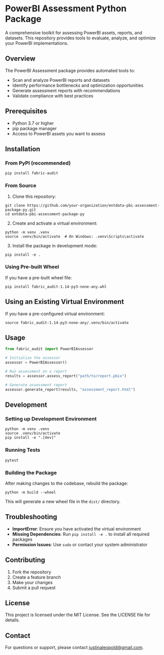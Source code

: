 # PowerBI Assessment Python Package

A comprehensive toolkit for assessing PowerBI assets, reports, and datasets. This repository provides tools to evaluate, analyze, and optimize your PowerBI implementations.

## Overview

The PowerBI Assessment package provides automated tools to:
- Scan and analyze PowerBI reports and datasets
- Identify performance bottlenecks and optimization opportunities
- Generate assessment reports with recommendations
- Validate compliance with best practices

## Prerequisites

- Python 3.7 or higher
- pip package manager
- Access to PowerBI assets you want to assess

## Installation

### From PyPI (recommended)

```shell
pip install fabric-audit
```

### From Source

1. Clone this repository:
```shell
git clone https://github.com/your-organization/entdata-pbi-assessment-package-py.git
cd entdata-pbi-assessment-package-py
```

2. Create and activate a virtual environment:
```shell
python -m venv .venv
source .venv/bin/activate  # On Windows: .venv\Scripts\activate
```

3. Install the package in development mode:
```shell
pip install -e .
```

### Using Pre-built Wheel

If you have a pre-built wheel file:

```shell
pip install fabric_audit-1.14-py3-none-any.whl
```

## Using an Existing Virtual Environment

If you have a pre-configured virtual environment:

```shell
source fabric_audit-1.14-py3-none-any/.venv/bin/activate
```

## Usage

```python
from fabric_audit import PowerBIAssessor

# Initialize the assessor
assessor = PowerBIAssessor()

# Run assessment on a report
results = assessor.assess_report("path/to/report.pbix")

# Generate assessment report
assessor.generate_report(results, "assessment_report.html")
```

## Development

### Setting up Development Environment

```shell
python -m venv .venv
source .venv/bin/activate
pip install -e ".[dev]"
```

### Running Tests

```shell
pytest
```

### Building the Package

After making changes to the codebase, rebuild the package:

```shell
python -m build --wheel
```

This will generate a new wheel file in the `dist/` directory.

## Troubleshooting

- **ImportError**: Ensure you have activated the virtual environment
- **Missing Dependencies**: Run `pip install -e .` to install all required packages
- **Permission Issues**: Use `sudo` or contact your system administrator

## Contributing

1. Fork the repository
2. Create a feature branch
3. Make your changes
4. Submit a pull request

## License

This project is licensed under the MIT License. See the LICENSE file for details.

## Contact

For questions or support, please contact justinaleopold@gmail.com.
